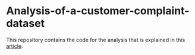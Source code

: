 # Analysis-of-a-customer-complaint-dataset
This repository contains the code for the analysis that is explained in this [article](https://bigdatatime.eu/analysis-of-a-customer-complaint-dataset/).
